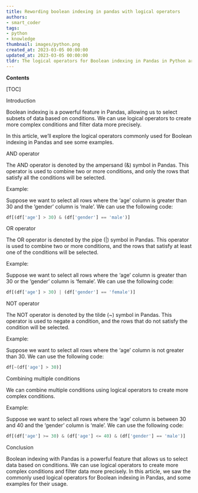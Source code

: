 ```yaml
---
title: Rewording boolean indexing in pandas with logical operators
authors:
- smart_coder
tags:
- python
- knowledge
thumbnail: images/python.png
created_at: 2023-03-05 00:00:00
updated_at: 2023-03-05 00:00:00
tldr: The logical operators for Boolean indexing in Pandas in Python are `&` for `and`, `|` for `or`, and `~` for `not`.
---
```


**Contents**

[TOC]

Introduction 

Boolean indexing is a powerful feature in Pandas, allowing us to select subsets of data based on conditions. We can use logical operators to create more complex conditions and filter data more precisely.

In this article, we’ll explore the logical operators commonly used for Boolean indexing in Pandas and see some examples.

AND operator 

The AND operator is denoted by the ampersand (&) symbol in Pandas. This operator is used to combine two or more conditions, and only the rows that satisfy all the conditions will be selected.

Example: 

Suppose we want to select all rows where the ‘age’ column is greater than 30 and the ‘gender’ column is ‘male’. We can use the following code:

```python
df[(df['age'] > 30) & (df['gender'] == 'male')]
```

OR operator 

The OR operator is denoted by the pipe (|) symbol in Pandas. This operator is used to combine two or more conditions, and the rows that satisfy at least one of the conditions will be selected.

Example: 

Suppose we want to select all rows where the ‘age’ column is greater than 30 or the ‘gender’ column is ‘female’. We can use the following code:

```python
df[(df['age'] > 30) | (df['gender'] == 'female')]
```

NOT operator 

The NOT operator is denoted by the tilde (~) symbol in Pandas. This operator is used to negate a condition, and the rows that do not satisfy the condition will be selected.

Example: 

Suppose we want to select all rows where the ‘age’ column is not greater than 30. We can use the following code:

```python
df[~(df['age'] > 30)]
```

Combining multiple conditions 

We can combine multiple conditions using logical operators to create more complex conditions.

Example: 

Suppose we want to select all rows where the ‘age’ column is between 30 and 40 and the ‘gender’ column is ‘male’. We can use the following code:

```python
df[(df['age'] >= 30) & (df['age'] <= 40) & (df['gender'] == 'male')]
```

Conclusion 

Boolean indexing with Pandas is a powerful feature that allows us to select data based on conditions. We can use logical operators to create more complex conditions and filter data more precisely. In this article, we saw the commonly used logical operators for Boolean indexing in Pandas, and some examples for their usage.
